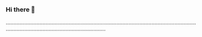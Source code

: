 ### Hi there 👋

.............................................................................................................................................................................................